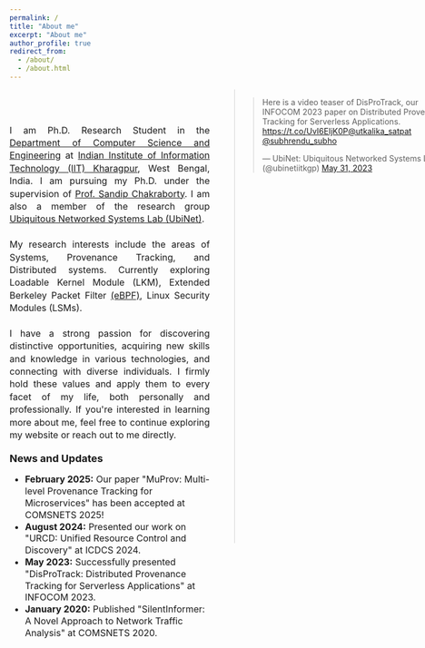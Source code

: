 ```yaml
---
permalink: /
title: "About me"
excerpt: "About me"
author_profile: true
redirect_from: 
  - /about/
  - /about.html
---
```

<div style="width: 70%; height: 900px; float:left;">
<p style="text-align: justify; font-size: 16px; line-height: 1.4;">
<!-- This is Utkalika Satapathy's home on the web! -->
<br><br>
I am Ph.D. Research Student in the <a href="https://cse.iitkgp.ac.in" target=_blank>Department of Computer Science and Engineering</a> at <a href="http://www.iitkgp.ac.in" target=_blank>Indian Institute of Information Technology (IIT) Kharagpur</a>, West Bengal, India. I am pursuing my Ph.D. under the supervision of <a href="https://cse.iitkgp.ac.in/~sandipc/index.html" target=_blank>Prof. Sandip Chakraborty</a>. I am also a member of the research group <a href="https://cse.iitkgp.ac.in/resgrp/ubinet/index.html" target=_blank>Ubiquitous Networked Systems Lab (UbiNet)</a>.
<br><br>
My research interests include the areas of Systems, Provenance Tracking, and Distributed systems. Currently exploring Loadable Kernel Module (LKM), Extended Berkeley Packet Filter <a href="https://ebpf.io/" target=_blank>(eBPF)</a>, Linux Security Modules (LSMs).
<br><br>
I have a strong passion for discovering distinctive opportunities, acquiring new skills and knowledge in various technologies, and connecting with diverse individuals. I firmly hold these values and apply them to every facet of my life, both personally and professionally. If you're interested in learning more about me, feel free to continue exploring my website or reach out to me directly.
</p>

<h2 style="font-size: 18px; margin-top: 20px; margin-bottom: 10px;">News and Updates</h2>
<ul style="font-size: 16px; line-height: 1.3;">
  <li><strong>February 2025:</strong> Our paper "MuProv: Multi-level Provenance Tracking for Microservices" has been accepted at COMSNETS 2025!</li>
  <li><strong>August 2024:</strong> Presented our work on "URCD: Unified Resource Control and Discovery" at ICDCS 2024.</li>
  <li><strong>May 2023:</strong> Successfully presented "DisProTrack: Distributed Provenance Tracking for Serverless Applications" at INFOCOM 2023.</li>
  <li><strong>January 2020:</strong> Published "SilentInformer: A Novel Approach to Network Traffic Analysis" at COMSNETS 2020.</li>
</ul>
</div>
<div style="border-left: 1px solid lightgrey; height: 800px; position: absolute; left: 65%;"></div>
<div style="width: 40%; height: 900px; position: absolute; left: 66%;">
<blockquote class="twitter-tweet" data-width="400" data-height="500" data-theme="light"><p lang="en" dir="ltr">Here is a video teaser of DisProTrack, our INFOCOM 2023 paper on Distributed Provenance Tracking for Serverless Applications. <a href="https://t.co/UvI6EIjK0P">https://t.co/UvI6EIjK0P</a><a href="https://twitter.com/utkalika_satpat?ref_src=twsrc%5Etfw">@utkalika_satpat</a> <a href="https://twitter.com/subhrendu_subho?ref_src=twsrc%5Etfw">@subhrendu_subho</a></p>&mdash; UbiNet: Ubiquitous Networked Systems Lab (@ubinetiitkgp) <a href="https://twitter.com/ubinetiitkgp/status/1663772443180437505?ref_src=twsrc%5Etfw">May 31, 2023</a></blockquote> <script async src="https://platform.twitter.com/widgets.js" charset="utf-8"></script>
<!--<a class="twitter-timeline" data-width="400" data-height="500" data-theme="light" href="https://twitter.com/ubinetiitkgp?ref_src=twsrc%5Etfw">Tweets by ubinetiitkgp</a> <script async src="https://platform.twitter.com/widgets.js" charset="utf-8"></script>-->
</div>

<!--
<a class="twitter-timeline" href="https://twitter.com/utkalika_satpat?ref_src=twsrc%5Etfw">Tweets by utkalika_satpat</a> <script async src="https://platform.twitter.com/widgets.js" charset="utf-8"></script>

<iframe width="560" height="315" src="https://www.youtube.com/embed/0nJBD3hPIpA" title="YouTube video player" frameborder="0" allow="accelerometer; autoplay; clipboard-write; encrypted-media; gyroscope; picture-in-picture; web-share" allowfullscreen></iframe>
-->
